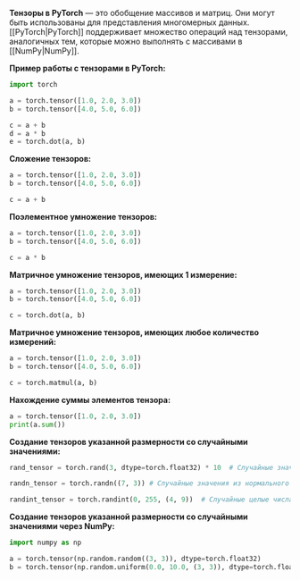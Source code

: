 **Тензоры в PyTorch** — это обобщение массивов и матриц. Они могут быть использованы для представления многомерных данных. [[PyTorch|PyTorch]] поддерживает множество операций над тензорами, аналогичных тем, которые можно выполнять с массивами в [[NumPy|NumPy]].

**Пример работы с тензорами в PyTorch:**

```Python
import torch

a = torch.tensor([1.0, 2.0, 3.0])
b = torch.tensor([4.0, 5.0, 6.0])

c = a + b
d = a * b
e = torch.dot(a, b)
```

**Сложение тензоров:**

```Python
a = torch.tensor([1.0, 2.0, 3.0])
b = torch.tensor([4.0, 5.0, 6.0])

c = a + b
```

**Поэлементное умножение тензоров:**

```Python
a = torch.tensor([1.0, 2.0, 3.0])
b = torch.tensor([4.0, 5.0, 6.0])

c = a * b
```

**Матричное умножение тензоров, имеющих 1 измерение:**

```Python
a = torch.tensor([1.0, 2.0, 3.0])
b = torch.tensor([4.0, 5.0, 6.0])

c = torch.dot(a, b)
```

**Матричное умножение тензоров, имеющих любое количество измерений:**

```Python
a = torch.tensor([1.0, 2.0, 3.0])
b = torch.tensor([4.0, 5.0, 6.0])

c = torch.matmul(a, b)
```

**Нахождение суммы элементов тензора:**

```Python
a = torch.tensor([1.0, 2.0, 3.0])
print(a.sum())
```

**Создание тензоров указанной размерности со случайными значениями:**

```Python
rand_tensor = torch.rand(3, dtype=torch.float32) * 10  # Случайные значения от 0 до 10

randn_tensor = torch.randn((7, 3)) # Случайные значения из нормального распределения

randint_tensor = torch.randint(0, 255, (4, 9))  # Случайные целые числа в диапазоне
```

**Создание тензоров указанной размерности со случайными значениями через NumPy:**

```Python
import numpy as np

a = torch.tensor(np.random.random((3, 3)), dtype=torch.float32)
b = torch.tensor(np.random.uniform(0.0, 10.0, (3, 3)), dtype=torch.float32)
```




